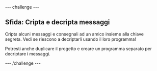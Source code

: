 --- challenge ---

## Sfida: Cripta e decripta messaggi

Cripta alcuni messaggi e consegnali ad un amico insieme alla chiave segreta. Vedi se riescono a decriptarli usando il loro programma!

Potresti anche duplicare il progetto e creare un programma separato per decriptare i messaggi.

--- /challenge ---